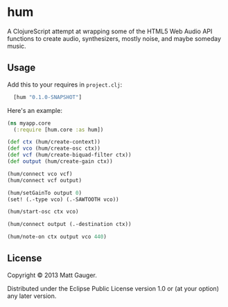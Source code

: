 # hum

A ClojureScript attempt at wrapping some of the HTML5 Web Audio API functions to create audio, synthesizers, mostly noise, and maybe someday music.

## Usage
Add this to your requires in `project.clj`:

```clojure
  [hum "0.1.0-SNAPSHOT"]
```

Here's an example:
```clojure
(ns myapp.core
  (:require [hum.core :as hum])

(def ctx (hum/create-context))
(def vco (hum/create-osc ctx))
(def vcf (hum/create-biquad-filter ctx))
(def output (hum/create-gain ctx))

(hum/connect vco vcf)
(hum/connect vcf output)

(hum/setGainTo output 0)
(set! (.-type vco) (.-SAWTOOTH vco))

(hum/start-osc ctx vco)

(hum/connect output (.-destination ctx))

(hum/note-on ctx output vco 440)
```

## License

Copyright © 2013 Matt Gauger.

Distributed under the Eclipse Public License version 1.0 or (at
your option) any later version.
